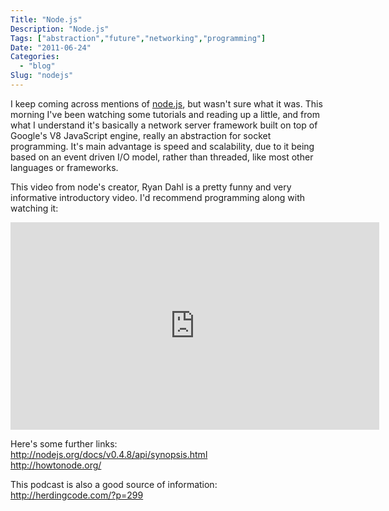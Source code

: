 ```yaml
---
Title: "Node.js"
Description: "Node.js"
Tags: ["abstraction","future","networking","programming"]
Date: "2011-06-24"
Categories:
  - "blog"
Slug: "nodejs"
---
```

<p>I keep coming across mentions of <a href="http://nodejs.org/">node.js</a>, but wasn't sure what it was. This morning I've been watching some tutorials and reading up a little, and from what I understand it's basically a network server framework built on top of Google's V8 JavaScript engine, really an abstraction for socket programming. It's main advantage is speed and scalability, due to it being based on an event driven I/O model, rather than threaded, like most other languages or frameworks. </p><p>This video from node's creator, Ryan Dahl is a pretty funny and very informative introductory video. I'd recommend programming along with watching it:</p><p><iframe width="590" height="332" src="http://www.youtube.com/embed/jo_B4LTHi3I?fs=1&#038;feature=oembed" frameborder="0" allowfullscreen></iframe></p><p>Here's some further links:<br /><a href="http://nodejs.org/docs/v0.4.8/api/synopsis.html">http://nodejs.org/docs/v0.4.8/api/synopsis.html</a><br /><a href="http://howtonode.org/">http://howtonode.org/</a></p><p>This podcast is also a good source of information:<br /><a href="http://herdingcode.com/?p=299">http://herdingcode.com/?p=299</a></p>
